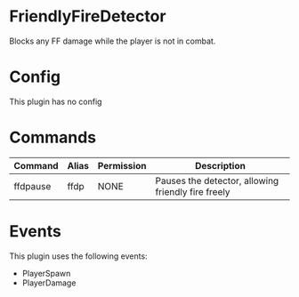 # FriendlyFireDetector
Blocks any FF damage while the player is not in combat.

# Config
This plugin has no config

# Commands
| Command | Alias | Permission | Description |
| ------------- | ------------- | ------------- | ------------- |
| ffdpause | ffdp | NONE | Pauses the detector, allowing friendly fire freely |

# Events
This plugin uses the following events:
 - PlayerSpawn
 - PlayerDamage
